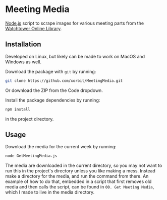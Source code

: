 # Meeting Media

[Node.js](https://nodejs.org/) script to scrape images for various meeting parts from the [Watchtower Online Library](https://wol.jw.org/).

## Installation

Developed on Linux, but likely can be made to work on MacOS and Windows as well.

Download the package with `git` by running:

```sh
git clone https://github.com/xorbit/MeetingMedia.git
```

Or download the ZIP from the Code dropdown.

Install the package dependencies by running:

```sh
npm install
```

in the project directory.

## Usage

Download the media for the current week by running:

```sh
node GetMeetingMedia.js
```

The media are downloaded in the current directory, so you may not want to run this in the project's directory unless you like making a mess.  Instead make a directory for the media, and run the command from there.  An example of how to do that, embedded in a script that first removes old media and then calls the script, can be found in `00. Get Meeting Media`, which I made to live in the media directory.

